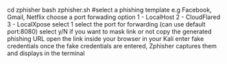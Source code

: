 cd zphisher
bash zphisher.sh
#select a phishing template e.g Facebook, Gmail, Netflix
choose a port forwading option
1 - LocalHost 2 - CloudFlared 3 - LocalXpose
select 1
select the port for forwarding (can use default port:8080)
select y/N if you want to mask link or not
copy the generated phishing URL
open the link inside your browser in your Kali
enter fake credentials
once the fake credentials are entered, Zphisher captures them and displays in the terminal
